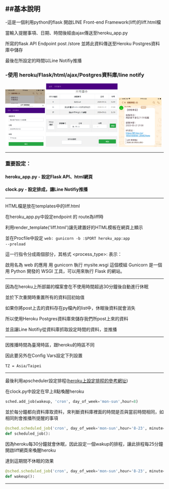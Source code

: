 ## ##基本說明

-這是一個利用python的flask 開啟LINE Front-end Framework(liff)的liff.html檔

當輸入提醒事項、日期、時間後經由ajax傳送至heroku_app.py 

所寫的flask API Endpoint post /store 並將此資料傳送至Heroku Postgres資料庫中儲存

最後在所設定的時間以Line Notifiy推播

### -使用 heroku/Flask/html/ajax/Postgres資料庫/line notify

<img src="https://github.com/henry8082/heroku_api_lineNotify/blob/master/img/S__64397333.jpg" width = "25%" /> <img src="https://github.com/henry8082/heroku_api_lineNotify/blob/master/img/events.PNG" width = "45%" /> <img src="https://github.com/henry8082/heroku_api_lineNotify/blob/master/img/S__64397335.jpg" width = "27%" />

---------------------------------------
### 重要設定：

#### heroku_app.py  - 設定Flask API、html網頁

#### clock.py - 設定排成，讓Line Notifiy推播

---------------------

HTML檔是放在templates中的liff.html

在heroku_app.py中設定endpoint 的 route為liff時 

利用render_template('liff.html')讓先建置好的HTML模板在網頁上顯示

並在Procfile中設定
<code>web: gunicorn -b :$PORT heroku_app:app --preload</code>

這一行指令分成兩個部分，其格式 <process_type>: <command> 表示：

啟用名為 web 的應用
用 gunicorn 執行 mysite.wsgi 這個模組
Gunicorn 是一個用 Python 開發的 WSGI 工具，可以用來執行 Flask 的網站。

---------------------------------------
因為在heroku上所部屬的檔案會在不使用時間超過30分鐘後自動進行休眠

並於下次重開時重置所有的資料回初始值

如果你將post上去的資料存在py檔內的list中，休眠後資料就會消失

所以使用Heroku Postgres資料庫來儲存我們所post上來的資料

並且讓Line Notifiy從資料庫抓取設定時間的資料，並推播

---------------------------------------
因推播時間為臺灣時區，跟heroku的時區不同

因此要另外在Config Vars設定下列設置

<code>TZ = Asia/Taipei</code>

---------------------------------------
最後利用apscheduler設定排程(<a href="https://github.com/maloyang/heroku-clock-howto">heroku上設定排程的參考網址</a>)

在clock.py中設定在早上8點喚醒heroku

```python
sched.add_job(wakeup, 'cron', day_of_week='mon-sun',hour=8)
```

並於每分鐘都向資料庫取資料，來判斷資料庫裡面的時間是否與當前時間相同，如相同則會推播所提醒的事項

```python
@sched.scheduled_job('cron', day_of_week='mon-sun',hour='8-23', minute='*/1')
def scheduled_job():
```

因為heroku每30分鐘就會休眠，因此設定一個wakup的排程，讓此排程每25分鐘開啟liff網頁來喚醒heroku

達到這期間不休眠的效果

```python
@sched.scheduled_job('cron', day_of_week='mon-sun',hour='8-23', minute='*/25')
def wakeup():
```



***
